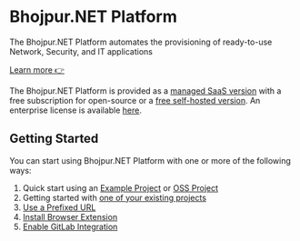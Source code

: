 # Bhojpur.NET Platform
The Bhojpur.NET Platform automates the provisioning of ready-to-use Network, Security, and IT applications

[Learn more 👉](https://www.bhojpur.net)

The Bhojpur.NET Platform is provided as a [managed SaaS version](https://bhojpur.net) with a free subscription for open-source or a [free self-hosted version](https://www.bhojpur.net/self-hosted). An enterprise license is available [here](https://www.bhojpur.net/self-hosted).

## Getting Started

You can start using Bhojpur.NET Platform with one or more of the following ways:
1. Quick start using an [Example Project](https://docs.bhojpur.net/quickstart) or [OSS Project](https://contribute.dev/)
1. Getting started with [one of your existing projects](https://docs.bhojpur.net/getting-started)
1. [Use a Prefixed URL](https://docs.bhojpur.net/getting-started/#prefixed-url)
1. [Install Browser Extension](https://docs.bhojpur.net/getting-started#browser-extension)
1. [Enable GitLab Integration](https://docs.bhojpur.net/gitlab-integration#gitlab-integration)
